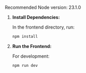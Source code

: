 Recommended Node version: 23.1.0

1. **Install Dependencies:**

   In the frontend directory, run:

   ```bash
   npm install
   ```

2. **Run the Frontend:**

   For development:

   ```bash
   npm run dev
   ```
